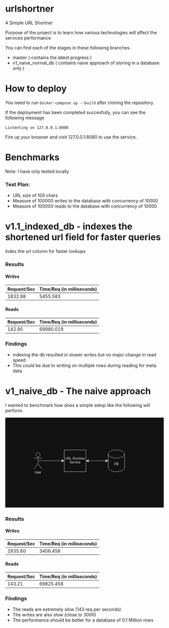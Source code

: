 # urlshortner
A Simple URL Shortner

Purpose of the project is to learn how various technologies will affect the services performance

You can find each of the stages in these following branches.

- master ( contains the latest progress )
- v1_naive_normal_db ( contains naive approach of storing in a database only )

# How to deploy

You need to run `docker-compose up --build` after cloning the repository.

If the deployment has been completed succesfully, you can see the following message
```
Listenting on 127.0.0.1:8080
```

Fire up your browser and visit 127.0.0.1:8080 to use the service.

# Benchmarks
Note: I have only tested locally

### Test Plan:
- URL size of 100 chars
- Measure of 100000 writes to the database with concurrency of 10000
- Measure of 100000 reads to the database with concurrency of 10000

# v1.1_indexed_db - indexes the shortened url field for faster queries

Index the url column for faster lookups

### Results

#### Writes
| Request/Sec | Time/Req  (in milliseconds) |
|-------------|-----------------------------|
| 1832.98     | 5455.583                    |


#### Reads
| Request/Sec | Time/Req  (in milliseconds) |
|-------------|-----------------------------|
|142.90       |  69980.019                  |

### Findings
- indexing the db resulted in slower writes but no major change in read speed
- This could be due to writing on multiple rows during reading for meta data

# v1_naive_db - The naive approach

I wanted to benchmark how does a simple setup like the following will perform. 

![Image for naive approach](./assets/v1_naive_normal_db.png "Naive approach")

### Results

#### Writes
| Request/Sec | Time/Req  (in milliseconds) |
|-------------|-----------------------------|
| 2935.60     | 3406.456                    |


#### Reads
| Request/Sec | Time/Req  (in milliseconds) |
|-------------|-----------------------------|
|143.21       |  69825.458                  |

### Findings
- The reads are extremely slow (143 req per seconds)
- The writes are also slow (close to 3000)
- The performance should be better for a database of 0.1 Million rows
